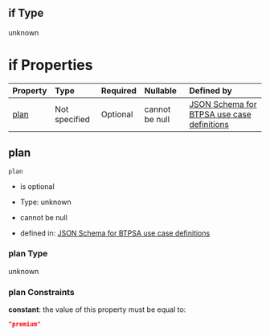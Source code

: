 ## if Type

unknown

# if Properties

| Property      | Type          | Required | Nullable       | Defined by                                                                                                                                                                                                                                  |
| :------------ | :------------ | :------- | :------------- | :------------------------------------------------------------------------------------------------------------------------------------------------------------------------------------------------------------------------------------------ |
| [plan](#plan) | Not specified | Optional | cannot be null | [JSON Schema for BTPSA use case definitions](btpsa-usecase-properties-services-items-allof-1-then-allof-95-then-allof-1-if-properties-plan.md "undefined#/properties/services/items/allOf/1/then/allOf/95/then/allOf/1/if/properties/plan") |

## plan



`plan`

*   is optional

*   Type: unknown

*   cannot be null

*   defined in: [JSON Schema for BTPSA use case definitions](btpsa-usecase-properties-services-items-allof-1-then-allof-95-then-allof-1-if-properties-plan.md "undefined#/properties/services/items/allOf/1/then/allOf/95/then/allOf/1/if/properties/plan")

### plan Type

unknown

### plan Constraints

**constant**: the value of this property must be equal to:

```json
"premium"
```
